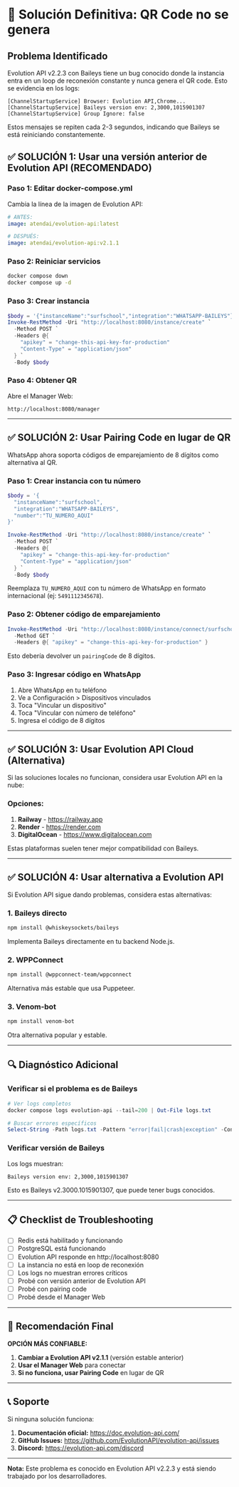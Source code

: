 # 🔧 Solución Definitiva: QR Code no se genera

## Problema Identificado

Evolution API v2.2.3 con Baileys tiene un bug conocido donde la instancia entra en un loop de reconexión constante y nunca genera el QR code. Esto se evidencia en los logs:

```
[ChannelStartupService] Browser: Evolution API,Chrome...
[ChannelStartupService] Baileys version env: 2,3000,1015901307
[ChannelStartupService] Group Ignore: false
```

Estos mensajes se repiten cada 2-3 segundos, indicando que Baileys se está reiniciando constantemente.

## ✅ SOLUCIÓN 1: Usar una versión anterior de Evolution API (RECOMENDADO)

### Paso 1: Editar docker-compose.yml

Cambia la línea de la imagen de Evolution API:

```yaml
# ANTES:
image: atendai/evolution-api:latest

# DESPUÉS:
image: atendai/evolution-api:v2.1.1
```

### Paso 2: Reiniciar servicios

```bash
docker compose down
docker compose up -d
```

### Paso 3: Crear instancia

```powershell
$body = '{"instanceName":"surfschool","integration":"WHATSAPP-BAILEYS"}'
Invoke-RestMethod -Uri "http://localhost:8080/instance/create" `
  -Method POST `
  -Headers @{ 
    "apikey" = "change-this-api-key-for-production"
    "Content-Type" = "application/json"
  } `
  -Body $body
```

### Paso 4: Obtener QR

Abre el Manager Web:
```
http://localhost:8080/manager
```

---

## ✅ SOLUCIÓN 2: Usar Pairing Code en lugar de QR

WhatsApp ahora soporta códigos de emparejamiento de 8 dígitos como alternativa al QR.

### Paso 1: Crear instancia con tu número

```powershell
$body = '{
  "instanceName":"surfschool",
  "integration":"WHATSAPP-BAILEYS",
  "number":"TU_NUMERO_AQUI"
}'

Invoke-RestMethod -Uri "http://localhost:8080/instance/create" `
  -Method POST `
  -Headers @{ 
    "apikey" = "change-this-api-key-for-production"
    "Content-Type" = "application/json"
  } `
  -Body $body
```

Reemplaza `TU_NUMERO_AQUI` con tu número de WhatsApp en formato internacional (ej: `5491112345678`).

### Paso 2: Obtener código de emparejamiento

```powershell
Invoke-RestMethod -Uri "http://localhost:8080/instance/connect/surfschool" `
  -Method GET `
  -Headers @{ "apikey" = "change-this-api-key-for-production" }
```

Esto debería devolver un `pairingCode` de 8 dígitos.

### Paso 3: Ingresar código en WhatsApp

1. Abre WhatsApp en tu teléfono
2. Ve a Configuración > Dispositivos vinculados
3. Toca "Vincular un dispositivo"
4. Toca "Vincular con número de teléfono"
5. Ingresa el código de 8 dígitos

---

## ✅ SOLUCIÓN 3: Usar Evolution API Cloud (Alternativa)

Si las soluciones locales no funcionan, considera usar Evolution API en la nube:

### Opciones:
1. **Railway** - https://railway.app
2. **Render** - https://render.com
3. **DigitalOcean** - https://www.digitalocean.com

Estas plataformas suelen tener mejor compatibilidad con Baileys.

---

## ✅ SOLUCIÓN 4: Usar alternativa a Evolution API

Si Evolution API sigue dando problemas, considera estas alternativas:

### 1. Baileys directo
```bash
npm install @whiskeysockets/baileys
```

Implementa Baileys directamente en tu backend Node.js.

### 2. WPPConnect
```bash
npm install @wppconnect-team/wppconnect
```

Alternativa más estable que usa Puppeteer.

### 3. Venom-bot
```bash
npm install venom-bot
```

Otra alternativa popular y estable.

---

## 🔍 Diagnóstico Adicional

### Verificar si el problema es de Baileys

```powershell
# Ver logs completos
docker compose logs evolution-api --tail=200 | Out-File logs.txt

# Buscar errores específicos
Select-String -Path logs.txt -Pattern "error|fail|crash|exception" -Context 3
```

### Verificar versión de Baileys

Los logs muestran:
```
Baileys version env: 2,3000,1015901307
```

Esto es Baileys v2.3000.1015901307, que puede tener bugs conocidos.

---

## 📋 Checklist de Troubleshooting

- [ ] Redis está habilitado y funcionando
- [ ] PostgreSQL está funcionando
- [ ] Evolution API responde en http://localhost:8080
- [ ] La instancia no está en loop de reconexión
- [ ] Los logs no muestran errores críticos
- [ ] Probé con versión anterior de Evolution API
- [ ] Probé con pairing code
- [ ] Probé desde el Manager Web

---

## 🎯 Recomendación Final

**OPCIÓN MÁS CONFIABLE:**

1. **Cambiar a Evolution API v2.1.1** (versión estable anterior)
2. **Usar el Manager Web** para conectar
3. **Si no funciona, usar Pairing Code** en lugar de QR

---

## 📞 Soporte

Si ninguna solución funciona:

1. **Documentación oficial:** https://doc.evolution-api.com/
2. **GitHub Issues:** https://github.com/EvolutionAPI/evolution-api/issues
3. **Discord:** https://evolution-api.com/discord

---

**Nota:** Este problema es conocido en Evolution API v2.2.3 y está siendo trabajado por los desarrolladores.

